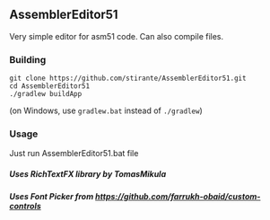 ## AssemblerEditor51
Very simple editor for asm51 code. Can also compile files.

### Building
    git clone https://github.com/stirante/AssemblerEditor51.git
    cd AssemblerEditor51
    ./gradlew buildApp
(on Windows, use `gradlew.bat` instead of `./gradlew`)

### Usage
Just run AssemblerEditor51.bat file
    
##### Uses RichTextFX library by TomasMikula
##### Uses Font Picker from https://github.com/farrukh-obaid/custom-controls
